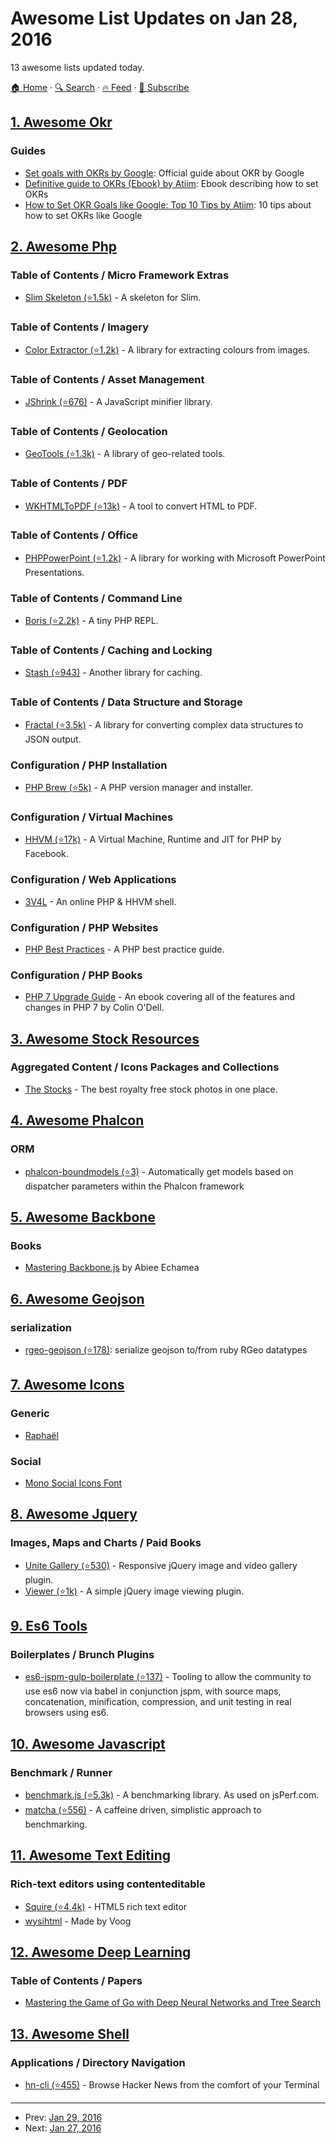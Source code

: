 # Awesome List Updates on Jan 28, 2016

13 awesome lists updated today.

[🏠 Home](/README.md) · [🔍 Search](https://www.trackawesomelist.com/search/) · [🔥 Feed](https://www.trackawesomelist.com/rss.xml) · [📮 Subscribe](https://trackawesomelist.us17.list-manage.com/subscribe?u=d2f0117aa829c83a63ec63c2f&id=36a103854c)



## [1. Awesome Okr](/content/domenicosolazzo/awesome-okr/README.md)

### Guides

*   [Set goals with OKRs by Google](https://rework.withgoogle.com/guides/set-goals-with-okrs/steps/introduction/): Official guide about OKR by Google
*   [Definitive guide to OKRs (Ebook) by Atiim](https://www.atiim.com/resources/definitive-guide-to-okrs/): Ebook describing how to set OKRs
*   [How to Set OKR Goals like Google: Top 10 Tips by Atiim](https://www.atiim.com/resources/okr-top-10-tips/): 10 tips about how to set OKRs like Google

## [2. Awesome Php](/content/ziadoz/awesome-php/README.md)

### Table of Contents / Micro Framework Extras

*   [Slim Skeleton (⭐1.5k)](https://github.com/slimphp/Slim-Skeleton) - A skeleton for Slim.

### Table of Contents / Imagery

*   [Color Extractor (⭐1.2k)](https://github.com/thephpleague/color-extractor) - A library for extracting colours from images.

### Table of Contents / Asset Management

*   [JShrink (⭐676)](https://github.com/tedious/JShrink) - A JavaScript minifier library.

### Table of Contents / Geolocation

*   [GeoTools (⭐1.3k)](https://github.com/thephpleague/geotools) - A library of geo-related tools.

### Table of Contents / PDF

*   [WKHTMLToPDF (⭐13k)](https://github.com/wkhtmltopdf/wkhtmltopdf) - A tool to convert HTML to PDF.

### Table of Contents / Office

*   [PHPPowerPoint (⭐1.2k)](https://github.com/PHPOffice/PHPPresentation) - A library for working with Microsoft PowerPoint Presentations.

### Table of Contents / Command Line

*   [Boris (⭐2.2k)](https://github.com/borisrepl/boris) - A tiny PHP REPL.

### Table of Contents / Caching and Locking

*   [Stash (⭐943)](https://github.com/tedious/Stash) - Another library for caching.

### Table of Contents / Data Structure and Storage

*   [Fractal (⭐3.5k)](https://github.com/thephpleague/fractal) - A library for converting complex data structures to JSON output.

### Configuration / PHP Installation

*   [PHP Brew (⭐5k)](https://github.com/phpbrew/phpbrew) - A PHP version manager and installer.

### Configuration / Virtual Machines

*   [HHVM (⭐17k)](https://github.com/facebook/hhvm) - A Virtual Machine, Runtime and JIT for PHP by Facebook.

### Configuration / Web Applications

*   [3V4L](https://3v4l.org/) - An online PHP & HHVM shell.

### Configuration / PHP Websites

*   [PHP Best Practices](https://phpbestpractices.org/) - A PHP best practice guide.

### Configuration / PHP Books

*   [PHP 7 Upgrade Guide](https://leanpub.com/php7) - An ebook covering all of the features and changes in PHP 7 by Colin O'Dell.

## [3. Awesome Stock Resources](/content/neutraltone/awesome-stock-resources/README.md)

### Aggregated Content / Icons Packages and Collections

*   [The Stocks](http://thestocks.im/) - The best royalty free stock photos in one place.

## [4. Awesome Phalcon](/content/phalcon/awesome-phalcon/README.md)

### ORM

*   [phalcon-boundmodels (⭐3)](https://github.com/SidRoberts/phalcon-boundmodels) - Automatically get models based on dispatcher parameters within the Phalcon framework

## [5. Awesome Backbone](/content/sadcitizen/awesome-backbone/README.md)

### Books

*   [Mastering Backbone.js](http://www.amazon.com/dp/1783288493) by Abiee Echamea

## [6. Awesome Geojson](/content/tmcw/awesome-geojson/README.md)

### serialization

*   [rgeo-geojson (⭐178)](https://github.com/rgeo/rgeo-geojson): serialize geojson to/from ruby RGeo datatypes

## [7. Awesome Icons](/content/vkarampinis/awesome-icons/README.md)

### Generic

*   [Raphaël](http://icons.marekventur.com/)

### Social

*   [Mono Social Icons Font](http://drinchev.github.io/monosocialiconsfont/)

## [8. Awesome Jquery](/content/petk/awesome-jquery/README.md)

### Images, Maps and Charts / Paid Books

*   [Unite Gallery (⭐530)](https://github.com/vvvmax/unitegallery/) - Responsive jQuery image and video gallery plugin.
*   [Viewer (⭐1k)](https://github.com/fengyuanchen/viewer) - A simple jQuery image viewing plugin.

## [9. Es6 Tools](/content/addyosmani/es6-tools/README.md)

### Boilerplates / Brunch Plugins

*   [es6-jspm-gulp-boilerplate (⭐137)](https://github.com/alexweber/es6-jspm-gulp-boilerplate) - Tooling to allow the community to use es6 now via babel in conjunction jspm, with source maps, concatenation, minification, compression, and unit testing in real browsers using es6.

## [10. Awesome Javascript](/content/sorrycc/awesome-javascript/README.md)

### Benchmark / Runner

*   [benchmark.js (⭐5.3k)](https://github.com/bestiejs/benchmark.js) - A benchmarking library. As used on jsPerf.com.
*   [matcha (⭐556)](https://github.com/logicalparadox/matcha) - A caffeine driven, simplistic approach to benchmarking.

## [11. Awesome Text Editing](/content/dok/awesome-text-editing/README.md)

### Rich-text editors using contenteditable

*   [Squire (⭐4.4k)](https://github.com/neilj/Squire) - HTML5 rich text editor
*   [wysihtml](http://wysihtml.com/) - Made by Voog

## [12. Awesome Deep Learning](/content/ChristosChristofidis/awesome-deep-learning/README.md)

### Table of Contents / Papers

*   [Mastering the Game of Go with Deep Neural Networks and Tree Search](http://www.nature.com/nature/journal/v529/n7587/pdf/nature16961.pdf)

## [13. Awesome Shell](/content/alebcay/awesome-shell/README.md)

### Applications / Directory Navigation

*   [hn-cli (⭐455)](https://github.com/rafaelrinaldi/hn-cli) - Browse Hacker News from the comfort of your Terminal

---

- Prev: [Jan 29, 2016](/content/2016/01/29/README.md)
- Next: [Jan 27, 2016](/content/2016/01/27/README.md)